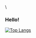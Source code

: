 \

### Hello!



[![Top Langs](https://github-readme-stats.vercel.app/api/top-langs/?username=jakedalus&layout=compact&theme=radical)](https://github.com/anuraghazra/github-readme-stats)

<!--
**Jakedalus/jakedalus** is a ✨ _special_ ✨ repository because its `README.md` (this file) appears on your GitHub profile.

[![Jake's GitHub stats](https://github-readme-stats.vercel.app/api?username=jakedalus&show_icons=true&theme=radical)](https://github.com/anuraghazra/github-readme-stats)

[![willianrod's wakatime stats](https://github-readme-stats.vercel.app/api/wakatime?username=jakedalus)](https://github.com/anuraghazra/github-readme-stats)


Here are some ideas to get you started:

- 🔭 I’m currently working on transitioning to a front-end web development position!
- 🌱 I’m currently learning D3.js and Phaser
- 👯 I’m looking to collaborate on ...
- 🤔 I’m looking for help with ...
- 💬 Ask me about any philosophy questions you have :P
- 📫 How to reach me: jacob.a.carpenter@gmail.com or on Twitter
- 😄 Pronouns: he/him
- ⚡ Fun fact: ...
-->



